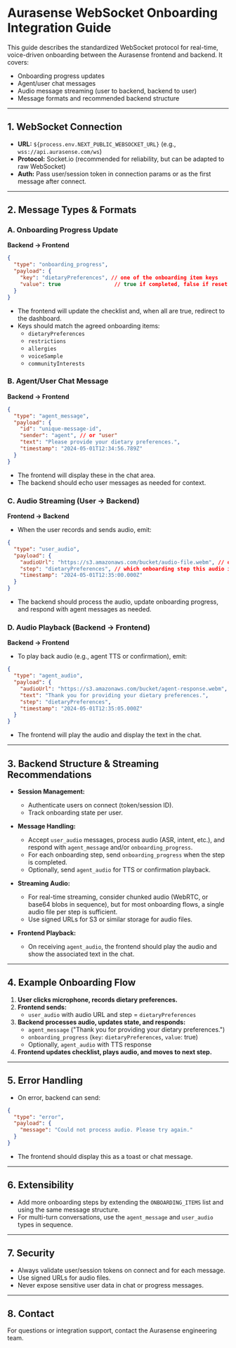 # Aurasense WebSocket Onboarding Integration Guide

This guide describes the standardized WebSocket protocol for real-time, voice-driven onboarding between the Aurasense frontend and backend. It covers:

- Onboarding progress updates
- Agent/user chat messages
- Audio message streaming (user to backend, backend to user)
- Message formats and recommended backend structure

---

## 1. WebSocket Connection

- **URL:** `${process.env.NEXT_PUBLIC_WEBSOCKET_URL}` (e.g., `wss://api.aurasense.com/ws`)
- **Protocol:** Socket.io (recommended for reliability, but can be adapted to raw WebSocket)
- **Auth:** Pass user/session token in connection params or as the first message after connect.

---

## 2. Message Types & Formats

### A. Onboarding Progress Update

**Backend → Frontend**

```json
{
  "type": "onboarding_progress",
  "payload": {
    "key": "dietaryPreferences", // one of the onboarding item keys
    "value": true                 // true if completed, false if reset
  }
}
```

- The frontend will update the checklist and, when all are true, redirect to the dashboard.
- Keys should match the agreed onboarding items:
  - `dietaryPreferences`
  - `restrictions`
  - `allergies`
  - `voiceSample`
  - `communityInterests`

### B. Agent/User Chat Message

**Backend → Frontend**

```json
{
  "type": "agent_message",
  "payload": {
    "id": "unique-message-id",
    "sender": "agent", // or "user"
    "text": "Please provide your dietary preferences.",
    "timestamp": "2024-05-01T12:34:56.789Z"
  }
}
```

- The frontend will display these in the chat area.
- The backend should echo user messages as needed for context.

### C. Audio Streaming (User → Backend)

**Frontend → Backend**

- When the user records and sends audio, emit:

```json
{
  "type": "user_audio",
  "payload": {
    "audioUrl": "https://s3.amazonaws.com/bucket/audio-file.webm", // or base64/blob if streaming
    "step": "dietaryPreferences", // which onboarding step this audio is for
    "timestamp": "2024-05-01T12:35:00.000Z"
  }
}
```

- The backend should process the audio, update onboarding progress, and respond with agent messages as needed.

### D. Audio Playback (Backend → Frontend)

**Backend → Frontend**

- To play back audio (e.g., agent TTS or confirmation), emit:

```json
{
  "type": "agent_audio",
  "payload": {
    "audioUrl": "https://s3.amazonaws.com/bucket/agent-response.webm",
    "text": "Thank you for providing your dietary preferences.",
    "step": "dietaryPreferences",
    "timestamp": "2024-05-01T12:35:05.000Z"
  }
}
```

- The frontend will play the audio and display the text in the chat.

---

## 3. Backend Structure & Streaming Recommendations

- **Session Management:**
  - Authenticate users on connect (token/session ID).
  - Track onboarding state per user.

- **Message Handling:**
  - Accept `user_audio` messages, process audio (ASR, intent, etc.), and respond with `agent_message` and/or `onboarding_progress`.
  - For each onboarding step, send `onboarding_progress` when the step is completed.
  - Optionally, send `agent_audio` for TTS or confirmation playback.

- **Streaming Audio:**
  - For real-time streaming, consider chunked audio (WebRTC, or base64 blobs in sequence), but for most onboarding flows, a single audio file per step is sufficient.
  - Use signed URLs for S3 or similar storage for audio files.

- **Frontend Playback:**
  - On receiving `agent_audio`, the frontend should play the audio and show the associated text in the chat.

---

## 4. Example Onboarding Flow

1. **User clicks microphone, records dietary preferences.**
2. **Frontend sends:**
   - `user_audio` with audio URL and step = `dietaryPreferences`
3. **Backend processes audio, updates state, and responds:**
   - `agent_message` ("Thank you for providing your dietary preferences.")
   - `onboarding_progress` (`key`: `dietaryPreferences`, `value`: true)
   - Optionally, `agent_audio` with TTS response
4. **Frontend updates checklist, plays audio, and moves to next step.**

---

## 5. Error Handling

- On error, backend can send:

```json
{
  "type": "error",
  "payload": {
    "message": "Could not process audio. Please try again."
  }
}
```

- The frontend should display this as a toast or chat message.

---

## 6. Extensibility

- Add more onboarding steps by extending the `ONBOARDING_ITEMS` list and using the same message structure.
- For multi-turn conversations, use the `agent_message` and `user_audio` types in sequence.

---

## 7. Security

- Always validate user/session tokens on connect and for each message.
- Use signed URLs for audio files.
- Never expose sensitive user data in chat or progress messages.

---

## 8. Contact

For questions or integration support, contact the Aurasense engineering team.
